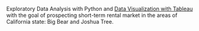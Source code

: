 Exploratory Data Analysis with Python and [Data Visualization with Tableau](https://public.tableau.com/views/Visualization_airbnb_properties/MarketAnalysisandPropertiesforSale?:language=en-US&:sid=&:display_count=n&:origin=viz_share_link) with the goal of prospecting short-term rental market in the areas of California state: Big Bear and Joshua Tree.